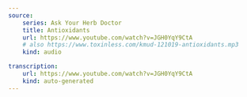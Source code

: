 ```yaml
---
source:
    series: Ask Your Herb Doctor
    title: Antioxidants
    url: https://www.youtube.com/watch?v=JGH0YqY9CtA
    # also https://www.toxinless.com/kmud-121019-antioxidants.mp3
    kind: audio

transcription:
    url: https://www.youtube.com/watch?v=JGH0YqY9CtA
    kind: auto-generated
---
```

